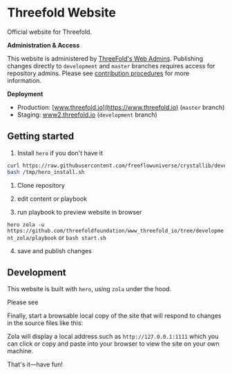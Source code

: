 # Threefold Website
Official website for Threefold.

**Administration & Access**

This website is administered by [ThreeFold's Web Admins](https://github.com/orgs/threefoldfoundation/teams/team_web_admin). Publishing changes directly to `development` and `master` branches requires access for repository admins. Please see [contribution procedures](CONTRIBUTING.md) for more information.

**Deployment**
- Production: [www.threefold.io](https://www.threefold.io) (`master` branch)
- Staging: [www2.threefold.io](https://www2.threefold.io) (`development` branch)

## Getting started

1. Install `hero` if you don't have it
```bash
curl https://raw.githubusercontent.com/freeflowuniverse/crystallib/development/scripts/installer_hero.sh > /tmp/hero_install.sh
bash /tmp/hero_install.sh
```

1. Clone repository

2. edit content or playbook

3. run playbook to preview website in browser

`hero zola -u https://github.com/threefoldfoundation/www_threefold_io/tree/development_zola/playbook` or `bash start.sh`

4. save and publish changes

## Development

This website is built with `hero`, using `zola` under the hood. 

Please see 


Finally, start a browsable local copy of the site that will respond to changes in the source files like this:


Zola will display a local address such as `http://127.0.0.1:1111` which you can click or copy and paste into your browser to view the site on your own machine.

That's it—have fun!

